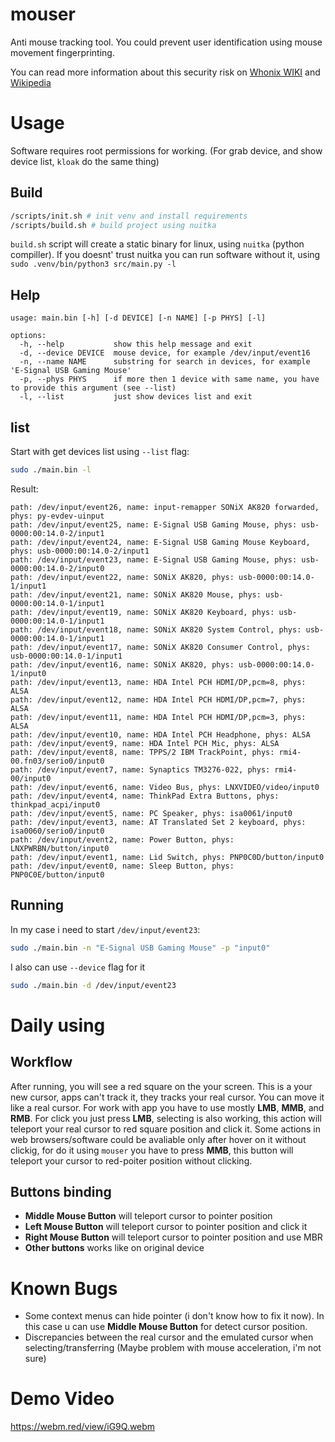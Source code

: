 # mouser
Anti mouse tracking tool. You could prevent user identification using mouse movement fingerprinting.

You can read more information about this security risk on [Whonix WIKI](https://www.whonix.org/wiki/Keystroke_Deanonymization#Mouse_Fingerprinting) and [Wikipedia](https://en.wikipedia.org/wiki/Mouse_tracking)

# Usage
Software requires root permissions for working. (For grab device, and show device list, `kloak` do the same thing)

## Build
```bash
/scripts/init.sh # init venv and install requirements
/scripts/build.sh # build project using nuitka
```
`build.sh` script will create a static binary for linux, using `nuitka` (python compiller). If you doesnt' trust nuitka you can run software without it, using `sudo .venv/bin/python3 src/main.py -l`

## Help
```
usage: main.bin [-h] [-d DEVICE] [-n NAME] [-p PHYS] [-l]

options:
  -h, --help           show this help message and exit
  -d, --device DEVICE  mouse device, for example /dev/input/event16
  -n, --name NAME      substring for search in devices, for example 'E-Signal USB Gaming Mouse'
  -p, --phys PHYS      if more then 1 device with same name, you have to provide this argument (see --list)
  -l, --list           just show devices list and exit
```

## list
Start with get devices list using `--list` flag:
```bash
sudo ./main.bin -l
```

Result:
```
path: /dev/input/event26, name: input-remapper SONiX AK820 forwarded, phys: py-evdev-uinput
path: /dev/input/event25, name: E-Signal USB Gaming Mouse, phys: usb-0000:00:14.0-2/input1
path: /dev/input/event24, name: E-Signal USB Gaming Mouse Keyboard, phys: usb-0000:00:14.0-2/input1
path: /dev/input/event23, name: E-Signal USB Gaming Mouse, phys: usb-0000:00:14.0-2/input0
path: /dev/input/event22, name: SONiX AK820, phys: usb-0000:00:14.0-1/input1
path: /dev/input/event21, name: SONiX AK820 Mouse, phys: usb-0000:00:14.0-1/input1
path: /dev/input/event19, name: SONiX AK820 Keyboard, phys: usb-0000:00:14.0-1/input1
path: /dev/input/event18, name: SONiX AK820 System Control, phys: usb-0000:00:14.0-1/input1
path: /dev/input/event17, name: SONiX AK820 Consumer Control, phys: usb-0000:00:14.0-1/input1
path: /dev/input/event16, name: SONiX AK820, phys: usb-0000:00:14.0-1/input0
path: /dev/input/event13, name: HDA Intel PCH HDMI/DP,pcm=8, phys: ALSA
path: /dev/input/event12, name: HDA Intel PCH HDMI/DP,pcm=7, phys: ALSA
path: /dev/input/event11, name: HDA Intel PCH HDMI/DP,pcm=3, phys: ALSA
path: /dev/input/event10, name: HDA Intel PCH Headphone, phys: ALSA
path: /dev/input/event9, name: HDA Intel PCH Mic, phys: ALSA
path: /dev/input/event8, name: TPPS/2 IBM TrackPoint, phys: rmi4-00.fn03/serio0/input0
path: /dev/input/event7, name: Synaptics TM3276-022, phys: rmi4-00/input0
path: /dev/input/event6, name: Video Bus, phys: LNXVIDEO/video/input0
path: /dev/input/event4, name: ThinkPad Extra Buttons, phys: thinkpad_acpi/input0
path: /dev/input/event5, name: PC Speaker, phys: isa0061/input0
path: /dev/input/event3, name: AT Translated Set 2 keyboard, phys: isa0060/serio0/input0
path: /dev/input/event2, name: Power Button, phys: LNXPWRBN/button/input0
path: /dev/input/event1, name: Lid Switch, phys: PNP0C0D/button/input0
path: /dev/input/event0, name: Sleep Button, phys: PNP0C0E/button/input0
```

## Running
In my case i need to start `/dev/input/event23`:
```bash
sudo ./main.bin -n "E-Signal USB Gaming Mouse" -p "input0"
```

I also can use `--device` flag for it
```bash
sudo ./main.bin -d /dev/input/event23
```

# Daily using
## Workflow
After running, you will see a red square on the your screen. This is a your new cursor, apps can't track it, they tracks your real cursor. You can move it like a real cursor. For work with app you have to use mostly **LMB**, **MMB**, and **RMB**. For click you just press **LMB**, selecting is also working, this action will teleport your real cursor to red square position and click it. Some actions in web browsers/software could be avaliable only after hover on it without clickig, for do it using `mouser` you have to press **MMB**, this button will teleport your cursor to red-poiter position without clicking.

## Buttons binding
- **Middle Mouse Button** will teleport cursor to pointer position
- **Left Mouse Button** will teleport cursor to pointer position and click it
- **Right Mouse Button** will teleport cursor to pointer position and use MBR
- **Other buttons** works like on original device

# Known Bugs
- Some context menus can hide pointer (i don't know how to fix it now). In this case u can use **Middle Mouse Button** for detect cursor position.
- Discrepancies between the real cursor and the emulated cursor when selecting/transferring (Maybe problem with mouse acceleration, i'm not sure)

# Demo Video
https://webm.red/view/iG9Q.webm
